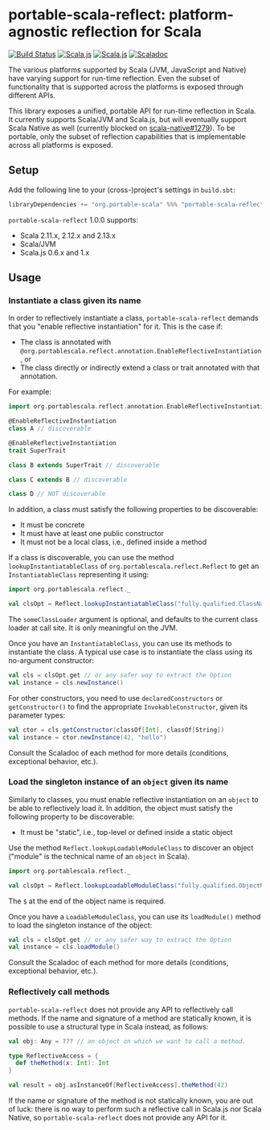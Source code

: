 # portable-scala-reflect: platform-agnostic reflection for Scala

[![Build Status](https://travis-ci.org/portable-scala/portable-scala-reflect.svg?branch=master)](https://travis-ci.org/portable-scala/portable-scala-reflect)
[![Scala.js](https://www.scala-js.org/assets/badges/scalajs-0.6.33.svg)](https://www.scala-js.org/)
[![Scala.js](https://www.scala-js.org/assets/badges/scalajs-1.0.0.svg)](https://www.scala-js.org)
[![Scaladoc](https://javadoc-badge.appspot.com/org.portable-scala/portable-scala-reflect_2.12.svg?label=scaladoc)](https://javadoc.io/doc/org.portable-scala/portable-scala-reflect_2.12/latest/org/portablescala/reflect/index.html)

The various platforms supported by Scala (JVM, JavaScript and Native) have varying support for run-time reflection.
Even the subset of functionality that is supported across the platforms is exposed through different APIs.

This library exposes a unified, portable API for run-time reflection in Scala.
It currently supports Scala/JVM and Scala.js, but will eventually support Scala Native as well (currently blocked on [scala-native#1279](https://github.com/scala-native/scala-native/issues/1279)).
To be portable, only the subset of reflection capabilities that is implementable across all platforms is exposed.

## Setup

Add the following line to your (cross-)project's settings in `build.sbt`:

```scala
libraryDependencies += "org.portable-scala" %%% "portable-scala-reflect" % "1.0.0"
```

`portable-scala-reflect` 1.0.0 supports:

* Scala 2.11.x, 2.12.x and 2.13.x
* Scala/JVM
* Scala.js 0.6.x and 1.x

## Usage

### Instantiate a class given its name

In order to reflectively instantiate a class, `portable-scala-reflect` demands that you "enable reflective instantiation" for it.
This is the case if:

* The class is annotated with `@org.portablescala.reflect.annotation.EnableReflectiveInstantiation`, or
* The class directly or indirectly extend a class or trait annotated with that annotation.

For example:

```scala
import org.portablescala.reflect.annotation.EnableReflectiveInstantiation

@EnableReflectiveInstantiation
class A // discoverable

@EnableReflectiveInstantiation
trait SuperTrait

class B extends SuperTrait // discoverable

class C extends B // discoverable

class D // NOT discoverable
```

In addition, a class must satisfy the following properties to be discoverable:

* It must be concrete
* It must have at least one public constructor
* It must not be a local class, i.e., defined inside a method

If a class is discoverable, you can use the method `lookupInstantiatableClass` of `org.portablescala.reflect.Reflect` to get an `InstantiatableClass` representing it using:

```scala
import org.portablescala.reflect._

val clsOpt = Reflect.lookupInstantiatableClass("fully.qualified.ClassName", someClassLoader)
```

The `someClassLoader` argument is optional, and defaults to the current class loader at call site.
It is only meaningful on the JVM.

Once you have an `InstantiatableClass`, you can use its methods to instantiate the class.
A typical use case is to instantiate the class using its no-argument constructor:

```scala
val cls = clsOpt.get // or any safer way to extract the Option
val instance = cls.newInstance()
```

For other constructors, you need to use `declaredConstructors` or `getConstructor()` to find the appropriate `InvokableConstructor`, given its parameter types:

```scala
val ctor = cls.getConstructor(classOf[Int], classOf[String])
val instance = ctor.newInstance(42, "hello")
```

Consult the Scaladoc of each method for more details (conditions, exceptional behavior, etc.).

### Load the singleton instance of an `object` given its name

Similarly to classes, you must enable reflective instantiation on an `object` to be able to reflectively load it.
In addition, the object must satisfy the following property to be discoverable:

* It must be "static", i.e., top-level or defined inside a static object

Use the method `Reflect.lookupLoadableModuleClass` to discover an object ("module" is the technical name of an `object` in Scala).

```scala
import org.portablescala.reflect._

val clsOpt = Reflect.lookupLoadableModuleClass("fully.qualified.ObjectName$", someClassLoader)
```

The `$` at the end of the object name is required.

Once you have a `LoadableModuleClass`, you can use its `loadModule()` method to load the singleton instance of the object:

```scala
val cls = clsOpt.get // or any safer way to extract the Option
val instance = cls.loadModule()
```

Consult the Scaladoc of each method for more details (conditions, exceptional behavior, etc.).

### Reflectively call methods

`portable-scala-reflect` does not provide any API to reflectively call methods.
If the name and signature of a method are statically known, it is possible to use a structural type in Scala instead, as follows:

```scala
val obj: Any = ??? // an object on which we want to call a method.

type ReflectiveAccess = {
  def theMethod(x: Int): Int
}

val result = obj.asInstanceOf[ReflectiveAccess].theMethod(42)
```

If the name or signature of the method is not statically known, you are out of luck: there is no way to perform such a reflective call in Scala.js nor Scala Native, so `portable-scala-reflect` does not provide any API for it.
